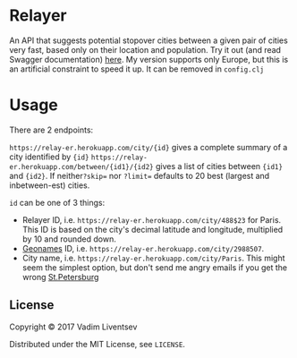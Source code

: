 # Relayer

An API that suggests potential stopover cities between a given pair of cities very fast, based only on their location and population. Try it out (and read Swagger documentation) [here](relay-er.herokuapp.com). My version supports only Europe, but this is an artificial constraint to speed it up. It can be removed in `config.clj`

# Usage

There are 2 endpoints:

`https://relay-er.herokuapp.com/city/{id}` gives a complete summary of a city identified by `{id}`
`https://relay-er.herokuapp.com/between/{id1}/{id2}` gives a list of cities between `{id1}` and `{id2}`. If neither`?skip=` nor `?limit=` defaults to 20 best (largest and inbetween-est) cities.

`id` can be one of 3 things:
- Relayer ID, i.e. `https://relay-er.herokuapp.com/city/488$23` for Paris. This ID is based on the city's decimal latitude and longitude, multiplied by 10 and rounded down.
- [Geonames](http://www.geonames.org) ID, i.e. `https://relay-er.herokuapp.com/city/2988507`.
- City name, i.e. `https://relay-er.herokuapp.com/city/Paris`. This might seem the simplest option, but don't send me angry emails if you get the wrong [St.Petersburg](https://en.wikipedia.org/wiki/St._Petersburg,_Florida)

## License

Copyright © 2017 Vadim Liventsev

Distributed under the MIT License, see `LICENSE`.
